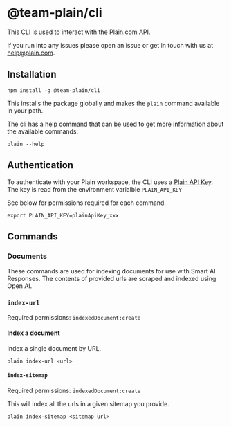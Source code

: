 # @team-plain/cli

This CLI is used to interact with the Plain.com API.

If you run into any issues please open an issue or get in touch with us at [help@plain.com](mailto:help@plain.com).

## Installation

```
npm install -g @team-plain/cli
```

This installs the package globally and makes the `plain` command available in your path.

The cli has a help command that can be used to get more information about the available commands:
```
plain --help
```

## Authentication 

To authenticate with your Plain workspace, the CLI uses a [Plain API Key](https://www.plain.com/docs/api-reference/graphql/authentication). The key is read from the environment varialble `PLAIN_API_KEY`

See below for permissions required for each command.
```
export PLAIN_API_KEY=plainApiKey_xxx
```

## Commands

### Documents

These commands are used for indexing documents for use with Smart AI Responses. The contents of provided urls are scraped and indexed using Open AI.

### `index-url`

Required permissions: `indexedDocument:create`

#### Index a document

Index a single document by URL. 

```
plain index-url <url>
```

#### `index-sitemap`

Required permissions: `indexedDocument:create`

This will index all the urls in a given sitemap you provide.

```
plain index-sitemap <sitemap url>
```